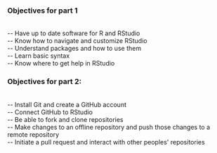 <h3>Objectives for part 1</h3>
<br> -- Have up to date software for R and RStudio
<br> -- Know how to navigate and customize RStudio
<br> -- Understand packages and how to use them
<br> -- Learn basic syntax
<br> -- Know where to get help in RStudio
 
<h3>Objectives for part 2:</h3>
<br> -- Install Git and create a GitHub account
<br> -- Connect GitHub to RStudio
<br> -- Be able to fork and clone repositories
<br> -- Make changes to an offline repository and push those changes to a remote repository
<br> -- Initiate a pull request and interact with other peoples' repositories
 
